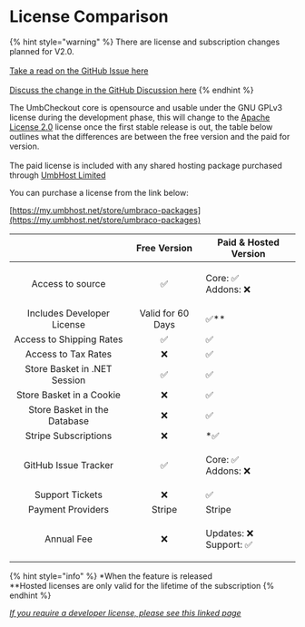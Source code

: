 # License Comparison

{% hint style="warning" %}
There are license and subscription changes planned for V2.0.\
\
[Take a read on the GitHub Issue here](https://github.com/UmbHost/UmbCheckout/issues/97)\
\
[Discuss the change in the GitHub Discussion here](https://github.com/UmbHost/UmbCheckout/discussions/98)
{% endhint %}

The UmbCheckout core is opensource and usable under the GNU GPLv3 license during the development phase, this will change to the [Apache License 2.0](https://choosealicense.com/licenses/apache-2.0/) license once the first stable release is out, the table below outlines what the differences are between the free version and the paid for version.\
\
The paid license is included with any shared hosting package purchased through [UmbHost Limited](https://umbhost.net)

You can purchase a license from the link below:

[https://my.umbhost.net/store/umbraco-packages](https://my.umbhost.net/store/umbraco-packages)

|                              |    Free Version   | Paid & Hosted Version           |
| :--------------------------: | :---------------: | ------------------------------- |
|       Access to source       |         ✅         | <p>Core: ✅<br>Addons: ❌</p>     |
|  Includes Developer License  | Valid for 60 Days | ✅\*\*                           |
|   Access to Shipping Rates   |         ✅         | ✅                               |
|      Access to Tax Rates     |         ❌         | ✅                               |
| Store Basket in .NET Session |         ✅         | ✅                               |
|   Store Basket in a Cookie   |         ❌         | ✅                               |
| Store Basket in the Database |         ❌         | ✅                               |
|     Stripe Subscriptions     |         ❌         | \*✅                             |
|     GitHub Issue Tracker     |         ✅         | <p>Core: ✅<br>Addons: ❌</p>     |
|        Support Tickets       |         ❌         | ✅                               |
|       Payment Providers      |       Stripe      | Stripe                          |
|          Annual Fee          |         ❌         | <p>Updates: ❌<br>Support: ✅</p> |

{% hint style="info" %}
\*When the feature is released\
\*\*Hosted licenses are only valid for the lifetime of the subscription
{% endhint %}

[_If you require a developer license, please see this linked page_](developer-license.md)
